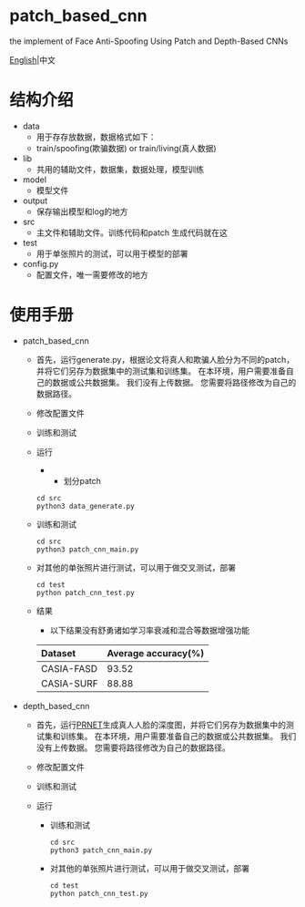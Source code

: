 # patch_based_cnn
the  implement  of  Face Anti-Spoofing Using Patch and Depth-Based CNNs

[English](https://github.com/shicaiwei123/patch_based_cnn/blob/master/README.md)|中文

# 结构介绍
- data
    - 用于存存放数据，数据格式如下：
    - train/spoofing(欺骗数据)   or train/living(真人数据)
- lib
    - 共用的辅助文件，数据集，数据处理，模型训练
- model
    - 模型文件
- output
    - 保存输出模型和log的地方
- src
    - 主文件和辅助文件。训练代码和patch 生成代码就在这
- test
    - 用于单张照片的测试，可以用于模型的部署
- config.py
    - 配置文件，唯一需要修改的地方

# 使用手册

- patch_based_cnn
    - 首先，运行generate.py，根据论文将真人和欺骗人脸分为不同的patch，并将它们另存为数据集中的测试集和训练集。
     在本环境，用户需要准备自己的数据或公共数据集。 我们没有上传数据。 您需要将路径修改为自己的数据路径。
     - 修改配置文件
     - 训练和测试
    - 运行
        - - 划分patch
        ```
        cd src
        python3 data_generate.py
        ```
    
    - 训练和测试
        ```
        cd src
        python3 patch_cnn_main.py
        ```
    - 对其他的单张照片进行测试，可以用于做交叉测试，部署
        ```
        cd test 
        python patch_cnn_test.py
        ```
    - 结果
        - 以下结果没有舒勇诸如学习率衰减和混合等数据增强功能
    
        | Dataset    | Average accuracy(%) |
        | :----------| --- |
        | CASIA-FASD |  93.52 |
        | CASIA-SURF |  88.88 |
        
- depth_based_cnn

    - 首先，运行[PRNET](https://github.com/YadiraF/PRNet)生成真人人脸的深度图，并将它们另存为数据集中的测试集和训练集。
     在本环境，用户需要准备自己的数据或公共数据集。 我们没有上传数据。 您需要将路径修改为自己的数据路径。
     - 修改配置文件
     - 训练和测试

    - 运行

        - 训练和测试
            ```
            cd src
            python3 patch_cnn_main.py
            ```
        - 对其他的单张照片进行测试，可以用于做交叉测试，部署
            ```
            cd test 
            python patch_cnn_test.py
            ```